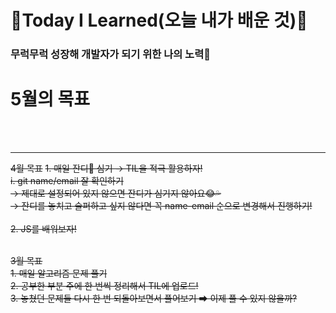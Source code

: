 
# 🌱Today I Learned(오늘 내가 배운 것)🌱

<h3> 무럭무럭 성장해 개발자가 되기 위한 나의 노력🤞</h3>

<h1>5월의 목표</h1>

<br>
<br>
<hr>

~~4월 목표~~
~~1. 매일 잔디💚 심기 → TIL을 적극 활용하자!~~<br>
   ~~i. git name/email 잘 확인하기~~<br>
   ~~→ 제대로 설정되어 있지 않으면 잔디가 심기지 않아요😂💦~~<br>
   ~~→ 잔디를 놓치고 슬퍼하고 싶지 않다면 꼭 name-email 순으로 변경해서 진행하기!~~<br>
   <br>
~~2. JS를 배워보자!~~<br>
 <br>


~~3월 목표~~<br>
~~1. 매일 알고리즘 문제 풀기~~<br>
~~2. 공부한 부분 주에 한 번씩 정리해서 TIL에 업로드!~~<br>
~~3. 놓쳤던 문제들 다시 한 번 되돌아보면서 풀어보기 ➡ 이제 풀 수 있지 않을까?~~<br>